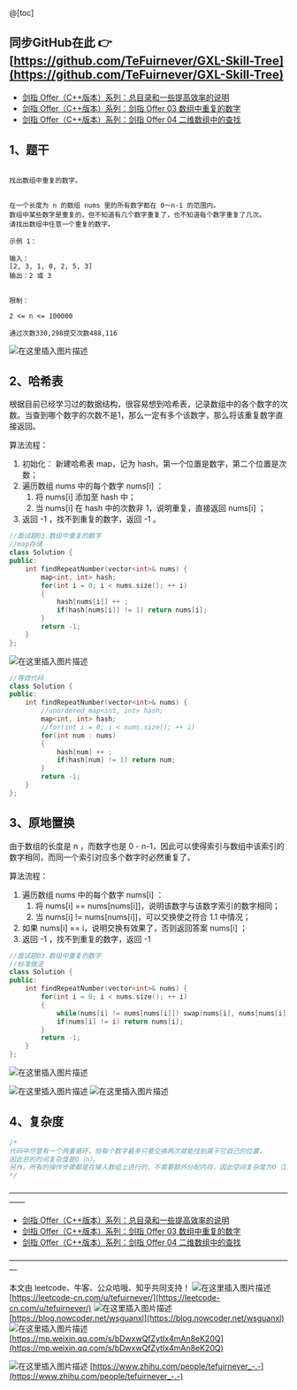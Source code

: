 ﻿@[toc]

## 同步GitHub在此 👉 [https://github.com/TeFuirnever/GXL-Skill-Tree](https://github.com/TeFuirnever/GXL-Skill-Tree)

- [剑指 Offer（C++版本）系列：总目录和一些提高效率的说明](https://tefuirnever.blog.csdn.net/article/details/118423883)
- [剑指 Offer（C++版本）系列：剑指 Offer 03 数组中重复的数字](https://tefuirnever.blog.csdn.net/article/details/118445391)
- [剑指 Offer（C++版本）系列：剑指 Offer 04 二维数组中的查找](https://tefuirnever.blog.csdn.net/article/details/118467105)

## 1、题干
```

找出数组中重复的数字。


在一个长度为 n 的数组 nums 里的所有数字都在 0～n-1 的范围内。
数组中某些数字是重复的，但不知道有几个数字重复了，也不知道每个数字重复了几次。
请找出数组中任意一个重复的数字。

示例 1：

输入：
[2, 3, 1, 0, 2, 5, 3]
输出：2 或 3 
 

限制：

2 <= n <= 100000

通过次数330,298提交次数488,116

```
![在这里插入图片描述](https://img-blog.csdnimg.cn/20210703213318503.png)

## 2、哈希表
根据目前已经学习过的数据结构，很容易想到哈希表，记录数组中的各个数字的次数。当查到哪个数字的次数不是1，那么一定有多个该数字，那么将该重复数字直接返回。

算法流程：
1. 初始化： 新建哈希表 map，记为 hash，第一个位置是数字，第二个位置是次数；
2. 遍历数组 nums 中的每个数字 nums[i] ：
	1. 将 nums[i] 添加至 hash 中；
	2. 当 nums[i] 在 hash 中的次数非 1，说明重复，直接返回 nums[i] ；
3. 返回 -1 ，找不到重复的数字，返回 -1 。

```cpp
//面试题03.数组中重复的数字
//map存储
class Solution {
public:
    int findRepeatNumber(vector<int>& nums) {
        map<int, int> hash;
        for(int i = 0; i < nums.size(); ++ i)
        {
            hash[nums[i]] ++ ;
            if(hash[nums[i]] != 1) return nums[i];
        }
        return -1;
    }
};
```

![在这里插入图片描述](https://img-blog.csdnimg.cn/20210703214938104.png)

```cpp
//等效代码
class Solution {
public:
    int findRepeatNumber(vector<int>& nums) {
    	//unordered_map<int, int> hash;
        map<int, int> hash;
        //for(int i = 0; i < nums.size(); ++ i)
        for(int num : nums)
        {
            hash[num] ++ ;
            if(hash[num] != 1) return num;
        }
        return -1;
    }
};
```

## 3、原地置换
由于数组的长度是 n ，而数字也是 0 - n-1，因此可以使得索引与数组中该索引的数字相同，而同一个索引对应多个数字时必然重复了。

算法流程：
1. 遍历数组 nums 中的每个数字 nums[i] ：
	1. 将 nums[i] == nums[nums[i]]，说明该数字与该数字索引的数字相同；
	2. 当 nums[i] != nums[nums[i]]，可以交换使之符合 1.1 中情况；
2. 如果 nums[i] == i，说明交换有效果了，否则返回答案 nums[i] ；
3. 返回 -1 ，找不到重复的数字，返回 -1 

```cpp
//面试题03.数组中重复的数字
//标准做法
class Solution {
public:
    int findRepeatNumber(vector<int>& nums) {
        for(int i = 0; i < nums.size(); ++ i)
        {
            while(nums[i] != nums[nums[i]]) swap(nums[i], nums[nums[i]]);
            if(nums[i] != i) return nums[i];
        }
        return -1;
    }
};
```

![在这里插入图片描述](https://img-blog.csdnimg.cn/20210703220535348.png)

![在这里插入图片描述](https://img-blog.csdnimg.cn/20210703222518295.jpg)
![在这里插入图片描述](https://img-blog.csdnimg.cn/20210703222542396.jpg)


## 4、复杂度
```cpp
/*
代码中尽管有一个两重循环，但每个数字最多只要交换两次就能找到属于它自己的位置，
因此总的时间复杂度是O（n）。
另外，所有的操作步骤都是在输入数组上进行的，不需要额外分配内存，因此空间复杂度为O（1）。
*/
```

——————————————————————————————————————

- [剑指 Offer（C++版本）系列：总目录和一些提高效率的说明](https://tefuirnever.blog.csdn.net/article/details/118423883)
- [剑指 Offer（C++版本）系列：剑指 Offer 03 数组中重复的数字](https://tefuirnever.blog.csdn.net/article/details/118445391)
- [剑指 Offer（C++版本）系列：剑指 Offer 04 二维数组中的查找](https://tefuirnever.blog.csdn.net/article/details/118467105)

—————————————————————————————————————

本文由 leetcode、牛客、公众哈哦、知乎共同支持！
![在这里插入图片描述](https://img-blog.csdnimg.cn/20210703094425459.png)
[https://leetcode-cn.com/u/tefuirnever/](https://leetcode-cn.com/u/tefuirnever/)
![在这里插入图片描述](https://img-blog.csdnimg.cn/20210703094436257.png)
[https://blog.nowcoder.net/wsguanxl](https://blog.nowcoder.net/wsguanxl)
![在这里插入图片描述](https://img-blog.csdnimg.cn/20210703094516804.png)
[https://mp.weixin.qq.com/s/bDwxwQfZytIx4mAn8eK20Q](https://mp.weixin.qq.com/s/bDwxwQfZytIx4mAn8eK20Q)

![在这里插入图片描述](https://img-blog.csdnimg.cn/2021070309445723.png)
[https://www.zhihu.com/people/tefuirnever_-.-](https://www.zhihu.com/people/tefuirnever_-.-)


